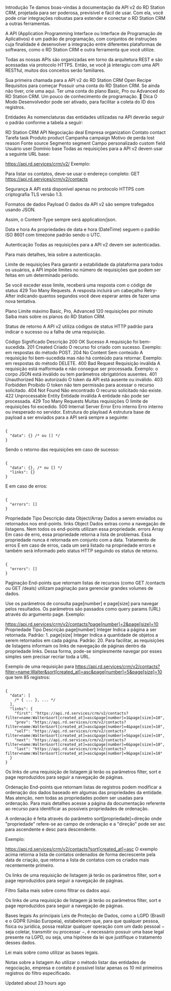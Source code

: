 Introdução
Te damos boas-vindas à documentação da API v2 do RD Station CRM, projetada para ser poderosa, previsível e fácil de usar. Com ela, você pode criar integrações robustas para estender e conectar o RD Station CRM a outras ferramentas.

A API (Application Programming Interface ou Interface de Programação de Aplicativos) é um padrão de programação, com conjuntos de instruções cuja finalidade é desenvolver a integração entre diferentes plataformas de softwares, como o RD Station CRM e outra ferramenta que você utilize.

Todas as nossas APIs são organizadas em torno da arquitetura REST e são acessadas via protocolo HTTPS. Então, se você já interagiu com uma API RESTful, muitos dos conceitos serão familiares.

Sua primeira chamada para a API v2 do RD Station CRM
Open Recipe
Requisitos para começar
Possuir uma conta do RD Station CRM. Se ainda não tiver, crie uma aqui.
Ter uma conta do plano Basic, Pro ou Advanced do RD Station CRM.
Um pouco de conhecimento de programação.
📘
Dica
O Modo Desenvolvedor pode ser ativado, para facilitar a coleta do ID dos registros.

Entidades
As nomenclaturas das entidades utilizadas na API deverão seguir o padrão conforme a tabela a seguir:

RD Station CRM	API
Negociação	deal
Empresa	organization
Contato	contact
Tarefa	task
Produto	product
Campanha	campaign
Motivo de perda	lost reason
Fonte	source
Segmento	segment
Campo personalizado	custom field
Usuário	user
Domínio base
Todas as requisições para a API v2 devem usar a seguinte URL base:


https://api.rd.services/crm/v2/
Exemplo:

Para listar os contatos, deve-se usar o endereço completo: GET https://api.rd.services/crm/v2/contacts

Segurança
A API está disponível apenas no protocolo HTTPS com criptografia TLS versão 1.3.

Formatos de dados
Payload
O dados da API v2 são sempre trafegados usando JSON.

Assim, o Content-Type sempre será application/json.

Data e hora
As propriedades de data e hora (DateTime) seguem o padrão ISO 8601 com timezone padrão sendo o UTC.

Autenticação
Todas as requisições para a API v2 devem ser autenticadas.

Para mais detalhes, leia sobre a autenticação.

Limite de requisições
Para garantir a estabilidade da plataforma para todos os usuários, a API impõe limites no número de requisições que podem ser feitas em um determinado período.

Se você exceder esse limite, receberá uma resposta com o código de status 429 Too Many Requests. A resposta incluirá um cabeçalho Retry-After indicando quantos segundos você deve esperar antes de fazer uma nova tentativa.

Plano	Limite máximo
Basic, Pro, Advanced	120 requisições por minuto
Saiba mais sobre os planos do RD Station CRM.

Status de retorno
A API v2 utiliza códigos de status HTTP padrão para indicar o sucesso ou a falha de uma requisição.

Código	Significado	Descrição
200 OK	Sucesso	A requisição foi bem-sucedida.
201 Created	Criado	O recurso foi criado com sucesso. Exemplo: em respostas do método POST.
204 No Content	Sem conteúdo	A requisição foi bem-sucedida mas não há conteúdo para retornar. Exemplo: em respostas do método DELETE.
400 Bad Request	Requisição inválida	A requisição está malformada e não consegue ser processada. Exemplo: o corpo JSON está inválido ou tem parâmetros obrigatórios ausentes.
401 Unauthorized	Não autorizado	O token da API está ausente ou inválido.
403 Forbidden	Proibido	O token não tem permissão para acessar o recurso solicitado.
404 Not Found	Não encontrado	O recurso solicitado não existe.
422 Unprocessable Entity	Entidade inválida	A entidade não pode ser processada.
429 Too Many Requests	Muitas requisições	O limite de requisições foi excedido.
500 Internal Server Error	Erro interno	Erro interno ou inesperado no servidor.
Estrutura do playload
A estrutura base de payload a ser enviados para a API será sempre a seguinte:

```{JSON}

{
  "data": {} /* ou [] */
}
```
Sendo o retorno das requisições em caso de sucesso:

```{JSON}

{
  "data": {}, /* ou [] */
  "links": {}
}
```
E em caso de erros:

```{JSON}

{
  "errors": []
}
```
Propriedade	Tipo	Descrição
data	Object/Array<Object>	Dados a serem enviados ou retornados nos end-points.
links	Object	Dados extras como a navegação de listagens. Nem todos os end-points utilizam essa propriedade.
errors	Array<Object>	Em caso de erro, essa propriedade retorna a lista de problemas. Essa propriedade nunca é retornada em conjunto com a data.
Tratamento de erros
E em caso de erros, cada um será listado na propriedade errors e também será informado pelo status HTTP seguindo os status de retorno.

```{JSON}

{
  "errors": []
}
```
Paginação
End-points que retornam listas de recursos (como GET /contacts ou GET /deals) utilizam paginação para gerenciar grandes volumes de dados.

Use os parâmetros de consulta page[number] e page[size] para navegar pelos resultados. Os parâmetros são passados como query params (URL) através do argumento page. Exemplo:


https://api.rd.services/crm/v2/contacts?page[number]=2&page[size]=10
Propriedade	Tipo	Descrição
page[number]	Integer	Indica a página a ser retornada. Padrão: 1.
page[size]	Integer	Indica a quantidade de objetos a serem retornados em cada página. Padrão: 20.
Para facilitar, as requisições de listagens informam os links de navegação de páginas dentro da propriedade links. Dessa forma, pode-se simplesmente navegar por esses simples sem precisar recriar toda a URL.

Exemplo de uma requisição para https://api.rd.services/crm/v2/contacts?filter=name:Walter&sort[created_at]=asc&page[number]=5&page[size]=10 que tem 85 registros:

```{JSON}

{
  "data": [
    /* { ... }, ... */
  ],
  "links": {
    "first": "https://api.rd.services/crm/v2/contacts?filter=name:Walter&sort[created_at]=asc&page[number]=1&page[size]=10",
    "prev": "https://api.rd.services/crm/v2/contacts?filter=name:Walter&sort[created_at]=asc&page[number]=4&page[size]=10",
    "self": "https://api.rd.services/crm/v2/contacts?filter=name:Walter&sort[created_at]=asc&page[number]=5&page[size]=10",
    "next": "https://api.rd.services/crm/v2/contacts?filter=name:Walter&sort[created_at]=asc&page[number]=6&page[size]=10",
    "last": "https://api.rd.services/crm/v2/contacts?filter=name:Walter&sort[created_at]=asc&page[number]=9&page[size]=10"
  }
}
```
Os links de uma requisição de listagem já terão os parâmetros filter, sort e page reproduzidos para seguir a navegação de páginas.

Ordenação
End-points que retornam listas de registros podem modificar a ordenação dos dados baseado em algumas das propriedades da entidade. Mas atenção, nem todas as propriedades podem ser usadas para ordenação. Para mais detalhes acesse a página da documentação referente ao recurso para identificar as possíveis propriedades de ordenação.

A ordenação é feita através do parâmetro sort[propriedade]=direção onde "propriedade" refere-se ao campo de ordenação e a "direção" pode ser asc para ascendente e desc para descendente.

Exemplo:


https://api.rd.services/crm/v2/contacts?sort[created_at]=asc
O exemplo acima retorna a lista de contatos ordenados de forma decrescente pela data de criação, que retorna a lista de contatos com os criados mais recentemente primeiro.

Os links de uma requisição de listagem já terão os parâmetros filter, sort e page reproduzidos para seguir a navegação de páginas.

Filtro
Saiba mais sobre como filtrar os dados aqui.

Os links de uma requisição de listagem já terão os parâmetros filter, sort e page reproduzidos para seguir a navegação de páginas.

Bases legais
As principais Leis de Proteção de Dados, como a LGPD (Brasil) e o GDPR (União Europeia), estabelecem que, para que qualquer pessoa, física ou jurídica, possa realizar qualquer operação com um dado pessoal − seja coletar, transmitir ou processar −, é necessário possuir uma base legal presente na LGPD, ou seja, uma hipótese da lei que justifique o tratamento desses dados.

Lei mais sobre como utilizar as bases legais.

Notas sobre a listagem
Ao utilizar o método listar das entidades de negociação, empresa e contato é possível listar apenas os 10 mil primeiros registros do filtro especificado.

Updated about 23 hours ago